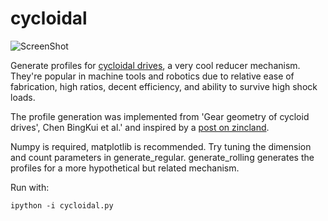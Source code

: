 cycloidal
=========

![ScreenShot](https://raw.github.com/mikedh/cycloidal/master/images/cycloidal_example.png)

Generate profiles for [cycloidal drives](https://en.wikipedia.org/wiki/Cycloidal_drive), a very cool reducer mechanism. They're popular in machine tools and robotics due to relative ease of fabrication, high ratios, decent efficiency, and ability to survive high shock loads. 

The profile generation was implemented from 'Gear geometry of cycloid drives', Chen BingKui et al.' and inspired by a [post on zincland](http://www.zincland.com/hypocycloid). 

Numpy is required, matplotlib is recommended. Try tuning the dimension and count parameters in generate_regular. generate_rolling generates the profiles for a more hypothetical but related mechanism. 

Run with:

    
    ipython -i cycloidal.py
    